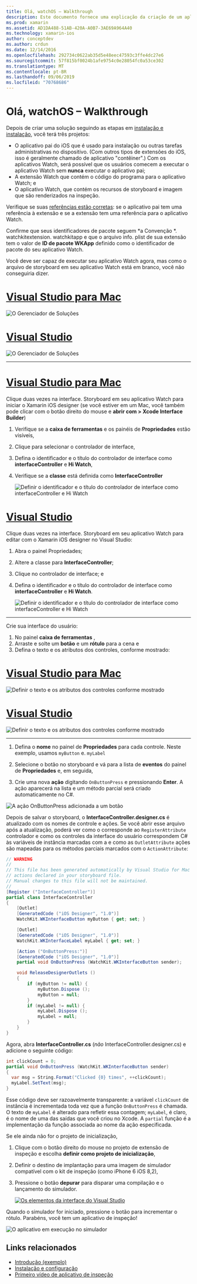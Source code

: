 ```yaml
---
title: Olá, watchOS – Walkthrough
description: Este documento fornece uma explicação da criação de um aplicativo watchOS simples usando o Xamarin. Ele descreve como trabalhar no Visual Studio e Visual Studio para Mac, trabalhar com storyboards e responder a eventos no código.
ms.prod: xamarin
ms.assetid: AD1DA488-51AB-420A-A0B7-3AE69A964A40
ms.technology: xamarin-ios
author: conceptdev
ms.author: crdun
ms.date: 12/14/2016
ms.openlocfilehash: 292734c0622ab35d5e48eec47593c3ffe4dc27e6
ms.sourcegitcommit: 57f815bf0024b1afe9754c0e28054fc0a53ce302
ms.translationtype: MT
ms.contentlocale: pt-BR
ms.lasthandoff: 09/06/2019
ms.locfileid: "70768686"
---
```

# <a name="hello-watchos--walkthrough"></a>Olá, watchOS – Walkthrough

Depois de criar uma solução seguindo as etapas em [instalação e instalação](~/ios/watchos/get-started/installation.md), você terá três projetos:

- O aplicativo pai do iOS que é usado para instalação ou outras tarefas administrativas no dispositivo. (Com outros tipos de extensões do iOS, isso é geralmente chamado de aplicativo "contêiner".) Com os aplicativos Watch, será possível que os usuários comecem a executar o aplicativo Watch sem **nunca** executar o aplicativo pai;
- A extensão Watch que contém o código do programa para o aplicativo Watch; e
- O aplicativo Watch, que contém os recursos de storyboard e imagem que são renderizados na inspeção.

Verifique se suas [referências estão corretas](~/ios/watchos/get-started/project-references.md): se o aplicativo pai tem uma referência à extensão e se a extensão tem uma referência para o aplicativo Watch.

Confirme que seus identificadores de pacote seguem \*a Convenção \*. watchkitextension. watchkitapp e que o arquivo info. plist de sua extensão tem o valor de **ID de pacote WKApp** definido como o identificador de pacote do seu aplicativo Watch.

Você deve ser capaz de executar seu aplicativo Watch agora, mas como o arquivo de storyboard em seu aplicativo Watch está em branco, você não conseguiria dizer.

# <a name="visual-studio-for-mactabmacos"></a>[Visual Studio para Mac](#tab/macos)

![](hello-watch-images/projectstructure.png "O Gerenciador de Soluções")

# <a name="visual-studiotabwindows"></a>[Visual Studio](#tab/windows)

![](hello-watch-images/vs-projectstructure.png "O Gerenciador de Soluções")

-----

# <a name="visual-studio-for-mactabmacos"></a>[Visual Studio para Mac](#tab/macos)

Clique duas vezes na interface. Storyboard em seu aplicativo Watch para iniciar o Xamarin iOS designer (se você estiver em um Mac, você também pode clicar com o botão direito do mouse e **abrir com > Xcode Interface Builder**)

1. Verifique se a **caixa de ferramentas** e os painéis de **Propriedades** estão visíveis,
1. Clique para selecionar o controlador de interface,
1. Defina o identificador e o título do controlador de interface como **interfaceController** e **Hi Watch**,
1. Verifique se a **classe** está definida como **InterfaceController**

    ![](hello-watch-images/interfacecontrollerattributes.png "Definir o identificador e o título do controlador de interface como interfaceController e Hi Watch")

# <a name="visual-studiotabwindows"></a>[Visual Studio](#tab/windows)

Clique duas vezes na interface. Storyboard em seu aplicativo Watch para editar com o Xamarin iOS designer no Visual Studio:

1. Abra o painel Propriedades;
1. Altere a classe para **InterfaceController**;
1. Clique no controlador de interface; e
1. Defina o identificador e o título do controlador de interface como **interfaceController** e **Hi Watch**.

    ![](hello-watch-images/vs-interfacecontrollerattributes.png "Definir o identificador e o título do controlador de interface como interfaceController e Hi Watch")

-----

Crie sua interface do usuário:

1. No painel **caixa de ferramentas** ,
1. Arraste e solte um **botão** e um **rótulo** para a cena e
1. Defina o texto e os atributos dos controles, conforme mostrado:

# <a name="visual-studio-for-mactabmacos"></a>[Visual Studio para Mac](#tab/macos)

![](hello-watch-images/draganddrop.png "Definir o texto e os atributos dos controles conforme mostrado")

# <a name="visual-studiotabwindows"></a>[Visual Studio](#tab/windows)

![](hello-watch-images/vs-draganddrop.png "Definir o texto e os atributos dos controles conforme mostrado")

-----

1. Defina o **nome** no painel de **Propriedades** para cada controle. Neste exemplo, usamos `myButton` e. `myLabel`

1. Selecione o botão no storyboard e vá para a lista de **eventos** do painel de **Propriedades** e, em seguida,

1. Crie uma nova **ação** digitando `OnButtonPress` e pressionando **Enter**.
  A ação aparecerá na lista e um método parcial será criado automaticamente no C#.

![](hello-watch-images/buttonaction.png "A ação OnButtonPress adicionada a um botão")

Depois de salvar o storyboard, o **InterfaceController.designer.cs** é atualizado com os nomes de controle e ações. Se você abrir esse arquivo após a atualização, poderá ver como o corresponde ao `RegisterAttribute` controlador e como os controles da interface do usuário correspondem C# às variáveis de instância marcadas com a e como as `OutletAttribute` ações são mapeadas para os métodos parciais marcados com o `ActionAttribute`:

```csharp
// WARNING
//
// This file has been generated automatically by Visual Studio for Mac from the outlets and
// actions declared in your storyboard file.
// Manual changes to this file will not be maintained.
//
[Register ("InterfaceController")]
partial class InterfaceController
{
    [Outlet]
    [GeneratedCode ("iOS Designer", "1.0")]
    WatchKit.WKInterfaceButton myButton { get; set; }

    [Outlet]
    [GeneratedCode ("iOS Designer", "1.0")]
    WatchKit.WKInterfaceLabel myLabel { get; set; }

    [Action ("OnButtonPress:")]
    [GeneratedCode ("iOS Designer", "1.0")]
    partial void OnButtonPress (WatchKit.WKInterfaceButton sender);

    void ReleaseDesignerOutlets ()
    {
        if (myButton != null) {
            myButton.Dispose ();
            myButton = null;
        }
        if (myLabel != null) {
            myLabel.Dispose ();
            myLabel = null;
        }
    }
}
```

Agora, abra **InterfaceController.cs** (*não* InterfaceController.designer.cs) e adicione o seguinte código:

```csharp
int clickCount = 0;
partial void OnButtonPress (WatchKit.WKInterfaceButton sender)
{
  var msg = String.Format("Clicked {0} times", ++clickCount);
  myLabel.SetText(msg);
}
```

Esse código deve ser razoavelmente transparente: a variável `clickCount` de instância é incrementada toda vez que a função `OnButtonPress` é chamada. O texto de `myLabel` é alterado para refletir essa contagem; `myLabel`, é claro, é o nome de uma das saídas que você criou no Xcode. A `partial` função é a implementação da função associada ao nome da ação especificada.

Se ele ainda não for o projeto de inicialização,

1. Clique com o botão direito do mouse no projeto de extensão de inspeção e escolha **definir como projeto de inicialização**,

1. Definir o destino de implantação para uma imagem de simulador compatível com o kit de inspeção (como iPhone 6 iOS 8,2),

1. Pressione o botão **depurar** para disparar uma compilação e o lançamento do simulador.

    [![](hello-watch-images/readytodebug-sml.png "Os elementos da interface do Visual Studio")](hello-watch-images/readytodebug.png#lightbox)

Quando o simulador for iniciado, pressione o botão para incrementar o rótulo.
Parabéns, você tem um aplicativo de inspeção!

![](hello-watch-images/running.png "O aplicativo em execução no simulador")

## <a name="related-links"></a>Links relacionados

- [Introdução (exemplo)](https://docs.microsoft.com/samples/xamarin/ios-samples/watchkit-gettingstarted)
- [Instalação e configuração](~/ios/watchos/get-started/installation.md)
- [Primeiro vídeo de aplicativo de inspeção](https://blog.xamarin.com/your-first-watch-kit-app/)
